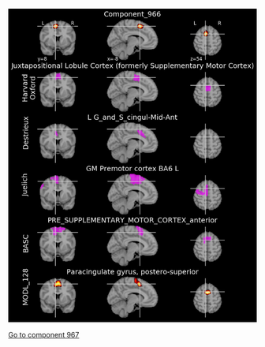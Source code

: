 


![966](preliminary/966.jpg "Component 966")

[Go to component 967](https://parietal-inria.github.io/MODL_atlas/1024/967 "Component 967")
